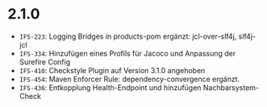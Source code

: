 # 2.1.0
- `IFS-223`: Logging Bridges in products-pom ergänzt: jcl-over-slf4j, slf4j-jcl
- `IFS-334`: Hinzufügen eines Profils für Jacoco und Anpassung der Surefire Config
- `IFS-410`: Checkstyle Plugin auf Version 3.1.0 angehoben
- `IFS-454`: Maven Enforcer Rule: dependency-convergence ergänzt.
- `IFS-436`: Entkopplung Health-Endpoint und hinzufügen Nachbarsystem-Check

